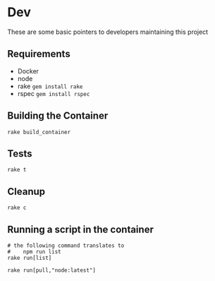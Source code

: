 # Dev  

These are some basic pointers to developers maintaining this project  

## Requirements  
- Docker
- node
- rake
    `gem install rake`
- rspec
    `gem install rspec`

## Building the Container  

    rake build_container

## Tests  

    rake t

## Cleanup  

    rake c

## Running a script in the container  

    # the following command translates to
    #    npm run list
    rake run[list]

    rake run[pull,"node:latest"]
